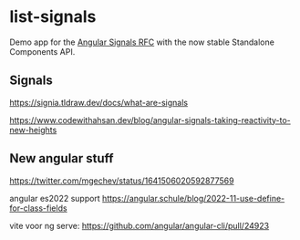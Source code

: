 # list-signals

Demo app for the [Angular Signals RFC](https://github.com/angular/angular/discussions/49685) with the now stable Standalone Components API.

## Signals

<https://signia.tldraw.dev/docs/what-are-signals>

<https://www.codewithahsan.dev/blog/angular-signals-taking-reactivity-to-new-heights>

## New angular stuff

<https://twitter.com/mgechev/status/1641506020592877569>  

angular es2022 support <https://angular.schule/blog/2022-11-use-define-for-class-fields>

vite voor ng serve: <https://github.com/angular/angular-cli/pull/24923>
